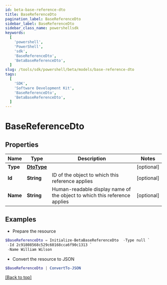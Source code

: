 ```yaml
---
id: beta-base-reference-dto
title: BaseReferenceDto
pagination_label: BaseReferenceDto
sidebar_label: BaseReferenceDto
sidebar_class_name: powershellsdk
keywords:
  [
    'powershell',
    'PowerShell',
    'sdk',
    'BaseReferenceDto',
    'BetaBaseReferenceDto',
  ]
slug: /tools/sdk/powershell/beta/models/base-reference-dto
tags:
  [
    'SDK',
    'Software Development Kit',
    'BaseReferenceDto',
    'BetaBaseReferenceDto',
  ]
---
```


# BaseReferenceDto

## Properties

| Name | Type | Description | Notes |
| --- | --- | --- | --- |
| **Type** | [**DtoType**](dto-type) |  | [optional] |
| **Id** | **String** | ID of the object to which this reference applies | [optional] |
| **Name** | **String** | Human-readable display name of the object to which this reference applies | [optional] |

## Examples

- Prepare the resource

```powershell
$BaseReferenceDto = Initialize-BetaBaseReferenceDto  -Type null `
 -Id 2c91808568c529c60168cca6f90c1313 `
 -Name William Wilson
```

- Convert the resource to JSON

```powershell
$BaseReferenceDto | ConvertTo-JSON
```

[[Back to top]](#)
